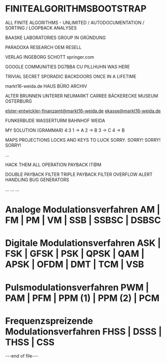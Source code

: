 # FINITEALGORITHMSBOOTSTRAP
ALL FINITE ALGORITHMS - UNLIMITED / AUTODOCUMENTATION / SORTING / LOOPBACK ANALYSES

BAASKE LABORATORIES
GROUP
IN GRÜNDUNG

PARADOXA RESEARCH
OEM RESELL

VERLAG INGEBORG SCHOTT
springer.com

GOOGLE COMMUNITIES
DG7BBA CU
PILLHUHN WAS HERE

TRIVIAL SECRET SPORADIC BACKDOORS
ONCE IN A LIFETIME

markt16-weida.de
HAUS
BÜRO
ARCHIV

ALTER BRUNNEN 
UNTERER NEUMARKT CARREE BÄCKERECKE
MUSEUM
OSTERBURG

elster-entwickler-finanzamt@markt16-weida.de
ekasse@markt16-weida.de

FUNKERBUDE
WASSERTURM
BAHNHOF WEIDA

MY SOLUTION (GRAMMAR) 4:3
1 -> A
2 -> B
3 -> C
4 -> B

MAPS
PROJECTIONS
LOCKS AND KEYS TO LUCK
SORRY.
SORRY! SORRY! SORRY!

...

HACK THEM ALL
OPERATION PAYBACK
IT@M

DOUBLE PAYBACK FILTER
TRIPLE PAYBACK FILTER
OVERFLOW ALERT HANDLING BUG GENERATORS

... ... ...

# Analoge Modulationsverfahren             AM | FM | PM | VM | SSB | SSBSC | DSBSC 
# Digitale Modulationsverfahren            ASK | FSK | GFSK | PSK | QPSK | QAM | APSK | OFDM | DMT | TCM | VSB 
# Pulsmodulationsverfahren                 PWM | PAM | PFM | PPM (1) | PPM (2) | PCM 
# Frequenzspreizende Modulationsverfahren  FHSS | DSSS | THSS | CSS 

---end of file---
